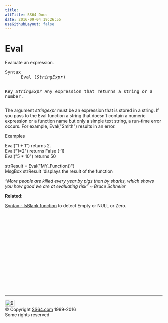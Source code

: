 ```yaml
---
title:
altTitle: SS64 Docs
date: 2016-09-04 19:26:55
useGithubLayout: false
---
```

<!-- #BeginLibraryItem "/Library/head_vb.lbi" --><!-- #EndLibraryItem --><h1>Eval</h1> 
<p> Evaluate an expression.</p>
<pre>Syntax
      Eval (<i>StringExpr</i>)

Key
   <i>StringExpr</i>  Any expression that returns a string or a number.</pre>
<p>The argument <i>stringexpr</i> must be an expression that is stored in a string. If you pass to the Eval function a string that doesn't contain a numeric expression or a function name but only a simple text string, a run-time error occurs. For example, Eval("Smith") results in an error.</p>
<p>Examples</p>
<p><span class="code">Eval("1 + 1")</span> returns 2.<span class="code"><br>
Eval("1=2") </span>returns False (-1)<br>
<span class="code">Eval("5 * 10") </span>returns 50 </p>
<p><span class="code">strResult = Eval("MY_Function()")<br>
MsgBox strResult </span>'displays the result of the function</p>
<p class="quote"><i>“More people are killed every year by pigs than by sharks, which shows you how good we are at evaluating risk” ~ Bruce Schneier</i></p>
<p><b>Related:</b></p>
<p><a href="syntax-null.html">Syntax - IsBlank function</a> to detect Empty or NULL or Zero.</p><!-- #BeginLibraryItem "/Library/foot_vb.lbi" --><p>
<!-- VB300 -->
<ins class="adsbygoogle" style="display:inline-block;width:300px;height:250px" data-ad-client="ca-pub-6140977852749469" data-ad-slot="1683739502"></ins>
<script>
(adsbygoogle = window.adsbygoogle || []).push({});
</script></p>
<hr>
<div id="bl" class="footer"><a href="eval.html#"><img src="../images/top.png" width="30" height="22" alt="Back to the Top"></a></div>
<div id="br" class="footer, tagline">© Copyright <a href="http://ss64.com/">SS64.com</a> 1999-2016<br>
Some rights reserved</div><!-- #EndLibraryItem -->

